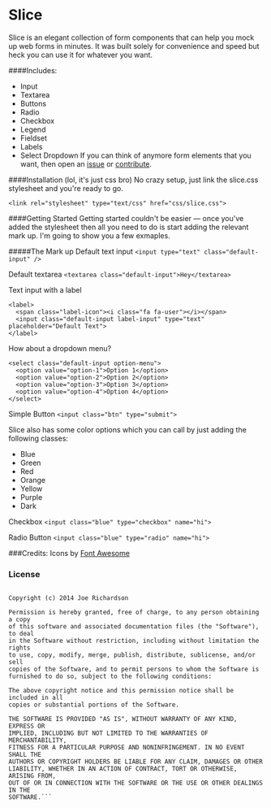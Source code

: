 Slice
=====

Slice is an elegant collection of form components that can help you mock up web forms
in minutes. It was built solely for convenience and speed but heck you can use it for whatever you want.

####Includes:
- Input
- Textarea
- Buttons
- Radio
- Checkbox
- Legend
- Fieldset
- Labels
- Select Dropdown
If you can think of anymore form elements that you want, then open an [issue](https://github.com/dope/slice/issues/new) or [contribute](https://github.com/dope/slice/fork).

####Installation (lol, it's just css bro)
No crazy setup, just link the slice.css stylesheet and you're ready to go.

`<link rel="stylesheet" type="text/css" href="css/slice.css">`

####Getting Started
Getting started couldn't be easier — once you've added the stylesheet then all you need to do is start adding the relevant mark up. I'm going to show you a few exmaples.

#####The Mark up
Default text input `<input type="text" class="default-input" />`

Default textarea `<textarea class="default-input">Hey</textarea>`

Text input with a label
```
<label>
  <span class="label-icon"><i class="fa fa-user"></i></span>
  <input class="default-input label-input" type="text" placeholder="Default Text">
</label>
```

How about a dropdown menu?
```
<select class="default-input option-menu">
  <option value="option-1">Option 1</option>
  <option value="option-2">Option 2</option>
  <option value="option-3">Option 3</option>
  <option value="option-4">Option 4</option>
</select>
```

Simple Button `<input class="btn" type="submit">`

Slice also has some color options which you can call by just adding the following classes:
- Blue
- Green
- Red
- Orange
- Yellow
- Purple
- Dark

Checkbox `<input class="blue" type="checkbox" name="hi">`

Radio Button `<input class="blue" type="radio" name="hi">`

###Credits:
Icons by [Font Awesome](http://fontawesome.io)

### License
```The MIT License (MIT)

Copyright (c) 2014 Joe Richardson

Permission is hereby granted, free of charge, to any person obtaining a copy
of this software and associated documentation files (the "Software"), to deal
in the Software without restriction, including without limitation the rights
to use, copy, modify, merge, publish, distribute, sublicense, and/or sell
copies of the Software, and to permit persons to whom the Software is
furnished to do so, subject to the following conditions:

The above copyright notice and this permission notice shall be included in all
copies or substantial portions of the Software.

THE SOFTWARE IS PROVIDED "AS IS", WITHOUT WARRANTY OF ANY KIND, EXPRESS OR
IMPLIED, INCLUDING BUT NOT LIMITED TO THE WARRANTIES OF MERCHANTABILITY,
FITNESS FOR A PARTICULAR PURPOSE AND NONINFRINGEMENT. IN NO EVENT SHALL THE
AUTHORS OR COPYRIGHT HOLDERS BE LIABLE FOR ANY CLAIM, DAMAGES OR OTHER
LIABILITY, WHETHER IN AN ACTION OF CONTRACT, TORT OR OTHERWISE, ARISING FROM,
OUT OF OR IN CONNECTION WITH THE SOFTWARE OR THE USE OR OTHER DEALINGS IN THE
SOFTWARE.```